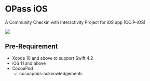 # OPass iOS

A Community Checkin with Interactivity Project for iOS app (CCIP-iOS)

![](https://api.travis-ci.org/CCIP-App/CCIP-iOS.svg?branch=master)

## Pre-Requirement

* Xcode 10 and above to support Swift 4.2
* iOS 11 and above
* CocoaPod
	* cocoapods-acknowledgements
